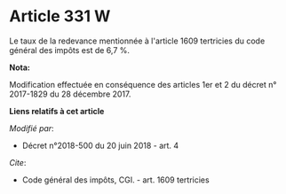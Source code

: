 # Article 331 W

Le taux de la redevance mentionnée à l'article 1609 tertricies du code général des impôts est de 6,7 %.

**Nota:**

Modification effectuée en conséquence des articles 1er et 2 du décret n° 2017-1829 du 28 décembre 2017.

**Liens relatifs à cet article**

_Modifié par_:

  - Décret n°2018-500 du 20 juin 2018 - art. 4

_Cite_:

  - Code général des impôts, CGI. - art. 1609 tertricies
